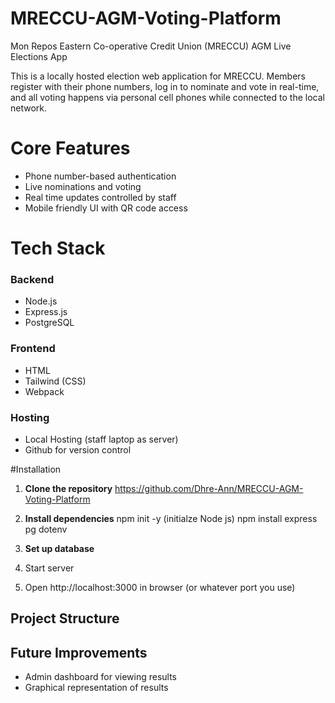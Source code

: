# MRECCU-AGM-Voting-Platform
Mon Repos Eastern Co-operative Credit Union (MRECCU) AGM Live Elections App

This is a locally hosted election web application for MRECCU. Members register with their phone numbers, log in to nominate and vote in real-time, and all voting happens via personal cell phones while connected to the local network.

# Core Features
  - Phone number-based authentication
  - Live nominations and voting
  - Real time updates controlled by staff
  - Mobile friendly UI with QR code access

# Tech Stack
  ### Backend
  - Node.js
  - Express.js
  - PostgreSQL
  
  ### Frontend
  - HTML
  - Tailwind (CSS)
  - Webpack
  
  ### Hosting
  - Local Hosting (staff laptop as server)
  - Github for version control

#Installation
1. **Clone the repository**
     https://github.com/Dhre-Ann/MRECCU-AGM-Voting-Platform
2. **Install dependencies**
     npm init -y (initialze Node js)
     npm install express pg dotenv
3. **Set up database**
     
4. Start server
5. Open http://localhost:3000 in browser (or whatever port you use)

## Project Structure


## Future Improvements
- Admin dashboard for viewing results
- Graphical representation of results
